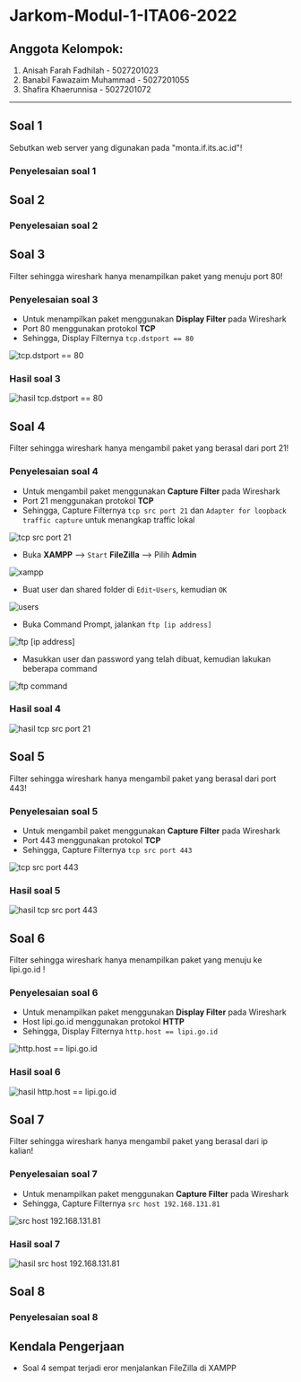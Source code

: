 # Jarkom-Modul-1-ITA06-2022

## <b> Anggota Kelompok: </b>
1. Anisah Farah Fadhilah - 5027201023
2. Banabil Fawazaim Muhammad - 5027201055
3. Shafira Khaerunnisa - 5027201072
---

## Soal 1
Sebutkan web server yang digunakan pada "monta.if.its.ac.id"! 
### Penyelesaian soal 1

## Soal 2

### Penyelesaian soal 2


## Soal 3
Filter sehingga wireshark hanya menampilkan paket yang menuju port 80!
### Penyelesaian soal 3
- Untuk menampilkan paket menggunakan **Display Filter** pada Wireshark
- Port 80 menggunakan protokol **TCP**
- Sehingga, Display Filternya `tcp.dstport == 80`

![tcp.dstport == 80](https://github.com/anisahfrh/Screenshot_Jarkom/raw/main/Modul1/soal3/soal3_1.jpg)

### Hasil soal 3

![hasil tcp.dstport == 80](https://github.com/anisahfrh/Screenshot_Jarkom/raw/main/Modul1/soal3/soal3_2.jpg)

## Soal 4
Filter sehingga wireshark hanya mengambil paket yang berasal dari port 21!

### Penyelesaian soal 4
- Untuk mengambil paket menggunakan **Capture Filter** pada Wireshark
- Port 21 menggunakan protokol **TCP**
- Sehingga, Capture Filternya `tcp src port 21` dan `Adapter for loopback traffic capture` untuk menangkap traffic lokal

![tcp src port 21](https://github.com/anisahfrh/Screenshot_Jarkom/raw/main/Modul1/soal4/soal4_1.jpg)
- Buka **XAMPP** --> `Start` **FileZilla** --> Pilih **Admin**

![xampp](https://github.com/anisahfrh/Screenshot_Jarkom/raw/main/Modul1/soal4/soal4_2.jpg)
- Buat user dan shared folder di `Edit`-`Users`, kemudian `OK`

![users](https://github.com/anisahfrh/Screenshot_Jarkom/raw/main/Modul1/soal4/soal4_3.jpg)
- Buka Command Prompt, jalankan `ftp [ip address]`

![ftp [ip address]](https://github.com/anisahfrh/Screenshot_Jarkom/raw/main/Modul1/soal4/soal4_4.jpg)
- Masukkan user dan password yang telah dibuat, kemudian lakukan beberapa command

![ftp command](https://github.com/anisahfrh/Screenshot_Jarkom/raw/main/Modul1/soal4/soal4_5.jpg)

### Hasil soal 4

![hasil tcp src port 21](https://github.com/anisahfrh/Screenshot_Jarkom/raw/main/Modul1/soal4/soal4_6.jpg)

## Soal 5
Filter sehingga wireshark hanya mengambil paket yang berasal dari port 443!

### Penyelesaian soal 5
- Untuk mengambil paket menggunakan **Capture Filter** pada Wireshark
- Port 443 menggunakan protokol **TCP**
- Sehingga, Capture Filternya `tcp src port 443`

![tcp src port 443](https://github.com/anisahfrh/Screenshot_Jarkom/raw/main/Modul1/soal5/soal5_1.jpg)

### Hasil soal 5

![hasil tcp src port 443](https://github.com/anisahfrh/Screenshot_Jarkom/raw/main/Modul1/soal5/soal5_2.jpg)

## Soal 6
Filter sehingga wireshark hanya menampilkan paket yang menuju ke lipi.go.id !

### Penyelesaian soal 6
- Untuk menampilkan paket menggunakan **Display Filter** pada Wireshark
- Host lipi.go.id menggunakan protokol **HTTP**
- Sehingga, Display Filternya `http.host == lipi.go.id`

![http.host == lipi.go.id](https://github.com/anisahfrh/Screenshot_Jarkom/raw/main/Modul1/soal6/soal6_1.jpg)

### Hasil soal 6

![hasil http.host == lipi.go.id](https://github.com/anisahfrh/Screenshot_Jarkom/raw/main/Modul1/soal6/soal6_2.jpg)

## Soal 7
Filter sehingga wireshark hanya mengambil paket yang berasal dari ip kalian!

### Penyelesaian soal 7
- Untuk menampilkan paket menggunakan **Capture Filter** pada Wireshark
- Sehingga, Capture Filternya `src host 192.168.131.81`

![src host 192.168.131.81](https://github.com/anisahfrh/Screenshot_Jarkom/raw/main/Modul1/soal7/soal7_1.jpg)

### Hasil soal 7

![hasil src host 192.168.131.81](https://github.com/anisahfrh/Screenshot_Jarkom/raw/main/Modul1/soal7/soal7_2.jpg)

## Soal 8

### Penyelesaian soal 8

## Kendala Pengerjaan
- Soal 4 sempat terjadi eror menjalankan FileZilla di XAMPP